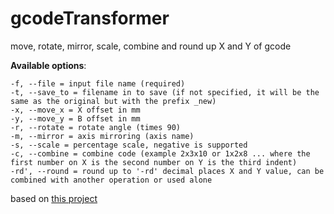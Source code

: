 # gcodeTransformer
move, rotate, mirror, scale, combine and round up X and Y of gcode

**Available options**:
```
-f, --file = input file name (required)
-t, --save_to = filename in to save (if not specified, it will be the same as the original but with the prefix _new)
-x, --move_x = X offset in mm
-y, --move_y = B offset in mm
-r, --rotate = rotate angle (times 90)
-m, --mirror = axis mirroring (axis name)
-s, --scale = percentage scale, negative is supported
-c, --combine = combine code (example 2x3x10 or 1x2x8 ... where the first number on X is the second number on Y is the third indent)
-rd', --round = round up to '-rd' decimal places X and Y value, can be combined with another operation or used alone
```

based on <a href="https://github.com/tguruslan/gcode_move_and_rotate">this project</a>
